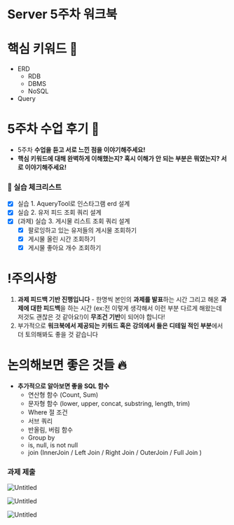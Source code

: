 # Server 5주차 워크북

# 핵심 키워드 🎯

- ERD
    - RDB
    - DBMS
    - NoSQL
- Query

# 5주차 수업 후기 📢

- 5주차 **수업을 듣고 서로 느낀 점을 이야기해주세요!**
- **핵심 키워드에 대해 완벽하게 이해했는지? 혹시 이해가 안 되는 부분은 뭐였는지?
서로 이야기해주세요!**

### 📝 실습 체크리스트

- [x]  실습 1. AqueryTool로 인스타그램 erd 설계
- [x]  실습 2. 유저 피드 조회 쿼리 설계
- [x]  (과제) 실습 3. 게시물 리스트 조회 쿼리 설계
    - [x]  팔로잉하고 있는 유저들의 게시물 조회하기
    - [x]  게시물 올린 시간 조회하기
    - [x]  게시물 좋아요 개수 조회하기

# !주의사항

1. **과제 피드백 기반 진행입니다** - 한명씩 본인의 **과제를 발표**하는 시간 그리고 해온 **과제에 대한 피드백**을 하는 시간 (ex:전 이렇게 생각해서 이런 부분 다르게 해왔는데 저것도 괜찮은 것 같아요!)이 **무조건 기반**이 되어야 합니다!
2. 부가적으로 **워크북에서 제공되는 키워드 혹은 강의에서 들은 디테일 적인 부분**에서 더 토의해봐도 좋을 것 같습니다

# 논의해보면 좋은 것들 🔥

- **추가적으로 알아보면 좋을 SQL 함수**
    - 연산형 함수 (Count, Sum)
    - 문자형 함수 (lower, upper, concat, substring, length, trim)
    - Where 절 조건
    - 서브 쿼리
    - 반올림, 버림 함수
    - Group by
    - is, null, is not null
    - join (InnerJoin / Left Join / Right Join / OuterJoin / Full Join )

### 과제 제출

![Untitled](Server%205%E1%84%8C%E1%85%AE%E1%84%8E%E1%85%A1%20%E1%84%8B%E1%85%AF%E1%84%8F%E1%85%B3%E1%84%87%E1%85%AE%E1%86%A8%202309bee470d547b6ada11b7ed7174905/Untitled.png)

![Untitled](Server%205%E1%84%8C%E1%85%AE%E1%84%8E%E1%85%A1%20%E1%84%8B%E1%85%AF%E1%84%8F%E1%85%B3%E1%84%87%E1%85%AE%E1%86%A8%202309bee470d547b6ada11b7ed7174905/Untitled%201.png)

![Untitled](Server%205%E1%84%8C%E1%85%AE%E1%84%8E%E1%85%A1%20%E1%84%8B%E1%85%AF%E1%84%8F%E1%85%B3%E1%84%87%E1%85%AE%E1%86%A8%202309bee470d547b6ada11b7ed7174905/Untitled%202.png)